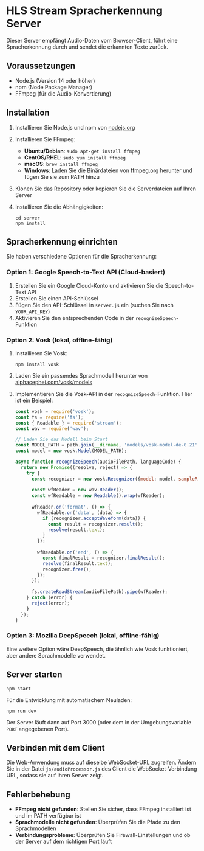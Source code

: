 # HLS Stream Spracherkennung Server

Dieser Server empfängt Audio-Daten vom Browser-Client, führt eine Spracherkennung durch und sendet die erkannten Texte zurück.

## Voraussetzungen

- Node.js (Version 14 oder höher)
- npm (Node Package Manager)
- FFmpeg (für die Audio-Konvertierung)

## Installation

1. Installieren Sie Node.js und npm von [nodejs.org](https://nodejs.org/)

2. Installieren Sie FFmpeg:
   - **Ubuntu/Debian**: `sudo apt-get install ffmpeg`
   - **CentOS/RHEL**: `sudo yum install ffmpeg`
   - **macOS**: `brew install ffmpeg`
   - **Windows**: Laden Sie die Binärdateien von [ffmpeg.org](https://ffmpeg.org/download.html) herunter und fügen Sie sie zum PATH hinzu

3. Klonen Sie das Repository oder kopieren Sie die Serverdateien auf Ihren Server

4. Installieren Sie die Abhängigkeiten:
   ```
   cd server
   npm install
   ```

## Spracherkennung einrichten

Sie haben verschiedene Optionen für die Spracherkennung:

### Option 1: Google Speech-to-Text API (Cloud-basiert)

1. Erstellen Sie ein Google Cloud-Konto und aktivieren Sie die Speech-to-Text API
2. Erstellen Sie einen API-Schlüssel
3. Fügen Sie den API-Schlüssel in `server.js` ein (suchen Sie nach `YOUR_API_KEY`)
4. Aktivieren Sie den entsprechenden Code in der `recognizeSpeech`-Funktion

### Option 2: Vosk (lokal, offline-fähig)

1. Installieren Sie Vosk:
   ```
   npm install vosk
   ```

2. Laden Sie ein passendes Sprachmodell herunter von [alphacephei.com/vosk/models](https://alphacephei.com/vosk/models)

3. Implementieren Sie die Vosk-API in der `recognizeSpeech`-Funktion. Hier ist ein Beispiel:
   ```javascript
   const vosk = require('vosk');
   const fs = require('fs');
   const { Readable } = require('stream');
   const wav = require('wav');

   // Laden Sie das Modell beim Start
   const MODEL_PATH = path.join(__dirname, 'models/vosk-model-de-0.21');
   const model = new vosk.Model(MODEL_PATH);

   async function recognizeSpeech(audioFilePath, languageCode) {
     return new Promise((resolve, reject) => {
       try {
         const recognizer = new vosk.Recognizer({model: model, sampleRate: 16000});
         
         const wfReader = new wav.Reader();
         const wfReadable = new Readable().wrap(wfReader);
         
         wfReader.on('format', () => {
           wfReadable.on('data', (data) => {
             if (recognizer.acceptWaveform(data)) {
               const result = recognizer.result();
               resolve(result.text);
             }
           });
           
           wfReadable.on('end', () => {
             const finalResult = recognizer.finalResult();
             resolve(finalResult.text);
             recognizer.free();
           });
         });
         
         fs.createReadStream(audioFilePath).pipe(wfReader);
       } catch (error) {
         reject(error);
       }
     });
   }
   ```

### Option 3: Mozilla DeepSpeech (lokal, offline-fähig)

Eine weitere Option wäre DeepSpeech, die ähnlich wie Vosk funktioniert, aber andere Sprachmodelle verwendet.

## Server starten

```
npm start
```

Für die Entwicklung mit automatischem Neuladen:
```
npm run dev
```

Der Server läuft dann auf Port 3000 (oder dem in der Umgebungsvariable `PORT` angegebenen Port).

## Verbinden mit dem Client

Die Web-Anwendung muss auf dieselbe WebSocket-URL zugreifen. Ändern Sie in der Datei `js/audioProcessor.js` des Client die WebSocket-Verbindung URL, sodass sie auf Ihren Server zeigt.

## Fehlerbehebung

- **FFmpeg nicht gefunden**: Stellen Sie sicher, dass FFmpeg installiert ist und im PATH verfügbar ist
- **Sprachmodelle nicht gefunden**: Überprüfen Sie die Pfade zu den Sprachmodellen
- **Verbindungsprobleme**: Überprüfen Sie Firewall-Einstellungen und ob der Server auf dem richtigen Port läuft 